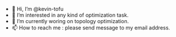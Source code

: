 - 👋 Hi, I’m @kevin-tofu
- 👀 I’m interested in any kind of optimization task. 
- 🌱 I’m currently woring on topology optimization.
- 📫 How to reach me : please send message to my email address.

<!---
kevin-tofu/kevin-tofu is a ✨ special ✨ repository because its `README.md` (this file) appears on your GitHub profile.
You can click the Preview link to take a look at your changes.
--->
